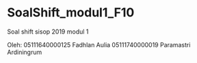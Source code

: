 # SoalShift_modul1_F10

Soal shift sisop 2019 modul 1

Oleh: 
05111640000125 Fadhlan Aulia
05111740000019 Paramastri Ardiningrum
